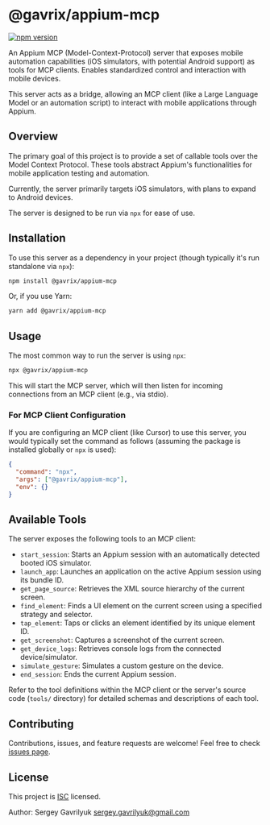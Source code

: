# @gavrix/appium-mcp

[![npm version](https://badge.fury.io/js/%40gavrix%2Fappium-mcp.svg)](https://badge.fury.io/js/%40gavrix%2Fappium-mcp)

An Appium MCP (Model-Context-Protocol) server that exposes mobile automation capabilities (iOS simulators, with potential Android support) as tools for MCP clients. Enables standardized control and interaction with mobile devices.

This server acts as a bridge, allowing an MCP client (like a Large Language Model or an automation script) to interact with mobile applications through Appium.

## Overview

The primary goal of this project is to provide a set of callable tools over the Model Context Protocol. These tools abstract Appium's functionalities for mobile application testing and automation.

Currently, the server primarily targets iOS simulators, with plans to expand to Android devices.

The server is designed to be run via `npx` for ease of use.

## Installation

To use this server as a dependency in your project (though typically it's run standalone via `npx`):

```bash
npm install @gavrix/appium-mcp
```

Or, if you use Yarn:

```bash
yarn add @gavrix/appium-mcp
```

## Usage

The most common way to run the server is using `npx`:

```bash
npx @gavrix/appium-mcp
```

This will start the MCP server, which will then listen for incoming connections from an MCP client (e.g., via stdio).

### For MCP Client Configuration

If you are configuring an MCP client (like Cursor) to use this server, you would typically set the command as follows (assuming the package is installed globally or `npx` is used):

```json
{
  "command": "npx",
  "args": ["@gavrix/appium-mcp"],
  "env": {}
}
```

## Available Tools

The server exposes the following tools to an MCP client:

*   `start_session`: Starts an Appium session with an automatically detected booted iOS simulator.
*   `launch_app`: Launches an application on the active Appium session using its bundle ID.
*   `get_page_source`: Retrieves the XML source hierarchy of the current screen.
*   `find_element`: Finds a UI element on the current screen using a specified strategy and selector.
*   `tap_element`: Taps or clicks an element identified by its unique element ID.
*   `get_screenshot`: Captures a screenshot of the current screen.
*   `get_device_logs`: Retrieves console logs from the connected device/simulator.
*   `simulate_gesture`: Simulates a custom gesture on the device.
*   `end_session`: Ends the current Appium session.

Refer to the tool definitions within the MCP client or the server's source code (`tools/` directory) for detailed schemas and descriptions of each tool.


## Contributing

Contributions, issues, and feature requests are welcome!
Feel free to check [issues page](https://github.com/gavrix/appium-mcp/issues).

## License

This project is [ISC](https://opensource.org/licenses/ISC) licensed.

Author: Sergey Gavrilyuk <sergey.gavrilyuk@gmail.com> 